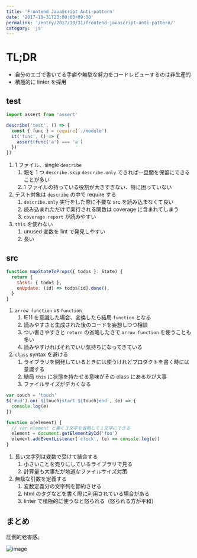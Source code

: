 ```yaml
---
title: 'Frontend JavaScript Anti-pattern'
date: '2017-10-31T23:00:00+09:00'
permalink: '/entry/2017/10/31/frontend-javascript-anti-pattern/'
category: 'js'
---
```


# TL;DR

- 自分のエゴで書いてる手癖や無駄な努力をコードレビューするのは非生産的
- 積極的に linter を採用

## test

```javascript
import assert from 'assert'

describe('test', () => {
  const { func } = require('./module')
  it('func', () => {
    assert(func('a') === 'a')
  })
})
```

1. 1 ファイル、single `describe`
   1. 親を 1 つ `describe.skip` `describe.only` できれば一旦闇を保留にできることが多い
   1. 1 ファイルの持っている役割が大きすぎない、特に困っていない
1. テスト対象は `describe` の中で require する
   1. `describe.only` 実行をした際に不要な src を読み込まなくて良い
   1. 読み込まれただけで実行される関数は coverage に含まれてしまう
   1. `coverage report` が読みやすい
1. `this` を使わない
   1. unused 変数を lint で発見しやすい
   1. 長い

## src

```js
function mapStateToProps({ todos }: State) {
  return {
    tasks: { todos },
    onUpdate: (id) => todos[id].done(),
  }
}
```

1. `arrow function` vs `function`
   1. IE11 を意識した場合、変換したら結局 `function` となる
   1. 読みやすさと生成された後のコードを妄想しつつ相談
   1. つい書きやすさと `return` の省略したさで `arrow function` を使うことも多い
   1. 読みやすければそれでいい気持ちになってきている
1. `class` syntax を避ける
   1. ライブラリを開発しているときには使うけれどプロダクトを書く時には意識する
   1. 結局 `this` に状態を持たせる意味がその class にあるかが大事
   1. ファイルサイズがデカくなる

```js
var touch = 'touch'
$('#id').on(`${touch}start ${touch}end`, (e) => {
  console.log(e)
})

function a(element) {
  // var element と書く３文字を省略して１文字にできる
  element = document.getElementById('foo')
  element.addEventListener('click', (e) => console.log(e))
}
```

1. 長い文字列は変数で受けて結合する
   1. 小さいことを売りにしているライブラリで見る
   1. 計算量も大事だが地道なファイルサイズ対策
1. 無駄な引数を定義する
   1. 変数定義分の文字列を節約させる
   1. html のタグなどを書く際に利用されている場合がある
   1. linter で積極的に使うなと怒られる（怒られる方が平和）

## まとめ

圧倒的老害感。

![image](https://4.bp.blogspot.com/-foiW8aYeL6s/VzZu-o6sxnI/AAAAAAAA6oQ/LHXzT0WsAX8LtB_U-msHk572kC_rY3VawCLcB/s800/mental_health_man.png)

